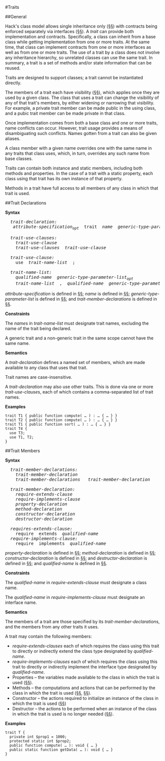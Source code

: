 #Traits

##General

Hack's class model allows single inheritance only ([§§](16-classes.md#general)) with contracts
being enforced separately via interfaces ([§§](17-interfaces.md#general)). A *trait* can provide
both implementation and contracts. Specifically, a class can inherit
from a base class while getting implementation from one or more traits.
At the same time, that class can implement contracts from one or more
interfaces as well as from one or more traits. The use of a trait by a
class does not involve any inheritance hierarchy, so unrelated classes
can use the same trait. In summary, a trait is a set of methods and/or
state information that can be reused.

Traits are designed to support classes; a trait cannot be instantiated
directly.

The members of a trait each have visibility ([§§](16-classes.md#general)), which applies once
they are used by a given class. The class that uses a trait can change
the visibility of any of that trait's members, by either widening or
narrowing that visibility. For example, a private trait member can be
made public in the using class, and a pubic trait member can be made
private in that class.

Once implementation comes from both a base class and one or more traits,
name conflicts can occur. However, trait usage provides a means of
disambiguating such conflicts. Names gotten from a trait can also be
given aliases.

A class member with a given name overrides one with the same name in any
traits that class uses, which, in turn, overrides any such name from
base classes. 

Traits can contain both instance and static members, including both
methods and properties. In the case of a trait with a static property,
each class using that trait has its own instance of that property.

Methods in a trait have full access to all members of any class in which
that trait is used.

##Trait Declarations

**Syntax**

<pre>
  <i>trait-declaration:</i>
   <i>attribute-specification<sub>opt</sub></i>  trait  <i>name</i>  <i>generic-type-paramater-list<sub>opt</sub></i>  {  <i>trait-use-clauses<sub>opt</sub>  trait-member-declarations<sub>opt</sub></i>  }

  <i>trait-use-clauses:</i>
    <i>trait-use-clause</i>
    <i>trait-use-clauses</i>  <i>trait-use-clause</i>

  <i>trait-use-clause:</i>
    use  <i>trait-name-list</i>  ;

  <i>trait-name-list:</i>
    <i>qualified-name</i>  <i>generic-type-parameter-list<sub>opt</sub></i>
    <i>trait-name-list</i>  ,  <i>qualified-name</i>  <i>generic-type-parameter-list<sub>opt</sub></i>
</pre>

*attribute-specification* is defined in [§§](21-attributes.md#attribute-specification); *name* is defined in [§§](09-lexical-structure.md#names); *generic-type-parameter-list* is defined in
[§§](14-generic-types-methods-and-functions.md#type-parameters); and *trait-member-declarations* is defined in [§§](18-traits.md#trait-members).

**Constraints**

The *name*s in *trait-name-list* must designate trait names, excluding
the name of the trait being declared.

A generic trait and a non-generic trait in the same scope cannot have the same name.

**Semantics**

A *trait-declaration* defines a named set of members, which are made
available to any class that uses that trait.

Trait names are case-insensitive.

A *trait-declaration* may also use other traits. This is done via one or
more *trait-use-clause*s, each of which contains a comma-separated list
of trait names.

**Examples**

```
trait T1 { public function compute( … ) : … { … } }
trait T2 { public function compute( … ) : … { … } }
trait T1 { public function sort( … ) : … { … } }
trait T4 {
  use T3;
  use T1, T2;
}
```

##Trait Members

**Syntax**

<pre>
  <i>trait-member-declarations:</i>
    <i>trait-member-declaration</i>
    <i>trait-member-declarations   trait-member-declaration</i>

  <i>trait-member-declaration:</i>
    <i>require-extends-clause</i>
    <i>require-implements-clause</i>
    <i>property-declaration</i>
    <i>method-declaration</i>
    <i>constructor-declaration</i>
    <i>destructor-declaration</i>

  <i>requires-extends-clause:</i>
    require  extends  <i>qualified-name</i>
  <i>require-implements-clause:</i>
    require  implements  <i>qualified-name</i>
</pre>

*property-declaration* is defined in [§§](16-classes.md#properties); *method-declaration* is
defined in [§§](16-classes.md#methods); *constructor-declaration* is defined in [§§](16-classes.md#constructors); and
*destructor-declaration* is defined in [§§](16-classes.md#destructors); and *qualified-name* is defined in [§§](09-lexical-structure.md#names).

**Constraints**

The *qualified-name* in *require-extends-clause* must designate a class name.

The *qualified-name* in *require-implements-clause* must designate an interface name.

**Semantics**

The members of a trait are those specified by its
*trait-member-declaration*s, and the members from any other traits it
uses.

A trait may contain the following members:

* *require-extends-clauses* each of which requires the class using this trait to directly or indirectly extend the class type designated by *qualified-name*.
* *require-implements-clauses* each of which requires the class using this trait to directly or indirectly implement the interface type designated by *qualified-name*.
* Properties – the variables made available to the class in which the trait is used ([§§](16-classes.md#properties)).
* Methods – the computations and actions that can be performed by the class in which the trait is used ([§§](16-classes.md#methods), [§§](16-classes.md#methods-with-special-semantics)).
* Constructor – the actions required to initialize an instance of the class in which the trait is used ([§§](16-classes.md#constructors))
* Destructor – the actions to be performed when an instance of the class in which the trait is used is no longer needed ([§§](16-classes.md#destructors)).

**Examples**

```
trait T {
  private int $prop1 = 1000;
  protected static int $prop2;
  public function compute( … ): void { … }
  public static function getData( … ): void { … }
}
```


